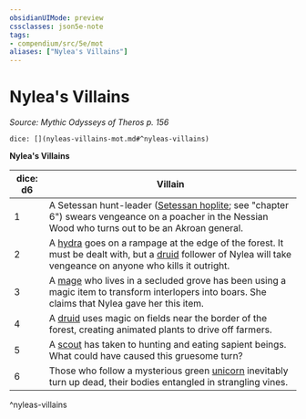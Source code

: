 ```yaml
---
obsidianUIMode: preview
cssclasses: json5e-note
tags:
- compendium/src/5e/mot
aliases: ["Nylea's Villains"]
---
```

# Nylea's Villains
*Source: Mythic Odysseys of Theros p. 156* 

`dice: [](nyleas-villains-mot.md#^nyleas-villains)`

**Nylea's Villains**

| dice: d6 | Villain |
|----------|---------|
| 1 | A Setessan hunt-leader ([Setessan hoplite](compendium/bestiary/humanoid/setessan-hoplite-mot.md); see "chapter 6") swears vengeance on a poacher in the Nessian Wood who turns out to be an Akroan general. |
| 2 | A [hydra](compendium/bestiary/monstrosity/hydra.md) goes on a rampage at the edge of the forest. It must be dealt with, but a [druid](compendium/bestiary/humanoid/druid.md) follower of Nylea will take vengeance on anyone who kills it outright. |
| 3 | A [mage](compendium/bestiary/humanoid/mage.md) who lives in a secluded grove has been using a magic item to transform interlopers into boars. She claims that Nylea gave her this item. |
| 4 | A [druid](compendium/bestiary/humanoid/druid.md) uses magic on fields near the border of the forest, creating animated plants to drive off farmers. |
| 5 | A [scout](compendium/bestiary/humanoid/scout.md) has taken to hunting and eating sapient beings. What could have caused this gruesome turn? |
| 6 | Those who follow a mysterious green [unicorn](compendium/bestiary/celestial/unicorn.md) inevitably turn up dead, their bodies entangled in strangling vines. |
^nyleas-villains